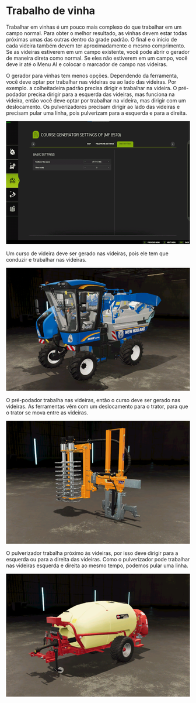 # Trabalho de vinha


Trabalhar em vinhas é um pouco mais complexo do que trabalhar em um campo normal.
Para obter o melhor resultado, as vinhas devem estar todas próximas umas das outras dentro da grade padrão.
O final e o início de cada videira também devem ter aproximadamente o mesmo comprimento.
Se as videiras estiverem em um campo existente, você pode abrir o gerador de maneira direta como normal.
Se eles não estiverem em um campo, você deve ir até o Menu AI e colocar o marcador de campo nas videiras.



O gerador para vinhas tem menos opções.
Dependendo da ferramenta, você deve optar por trabalhar nas videiras ou ao lado das videiras.
Por exemplo. a colheitadeira padrão precisa dirigir e trabalhar na videira.
      O pré-podador precisa dirigir para a esquerda das videiras, mas funciona na videira, então você deve optar por trabalhar na videira, mas dirigir com um deslocamento.
      Os pulverizadores precisam dirigir ao lado das videiras e precisam pular uma linha, pois pulverizam para a esquerda e para a direita.


![Image](/translation_data/vineworkgen_0_0_765_510.png)


Um curso de videira deve ser gerado nas videiras, pois ele tem que conduzir e trabalhar nas videiras.


![Image](/translation_data/vineworkharvest_0_0_765_510.png)


O pré-podador trabalha nas videiras, então o curso deve ser gerado nas videiras.
As ferramentas vêm com um deslocamento para o trator, para que o trator se mova entre as videiras.


![Image](/translation_data/vineworkpruner_0_0_765_510.png)


O pulverizador trabalha próximo às videiras, por isso deve dirigir para a esquerda ou para a direita das videiras.
Como o pulverizador pode trabalhar nas videiras esquerda e direita ao mesmo tempo, podemos pular uma linha.


![Image](/translation_data/vineworkspray_0_0_765_510.png)

